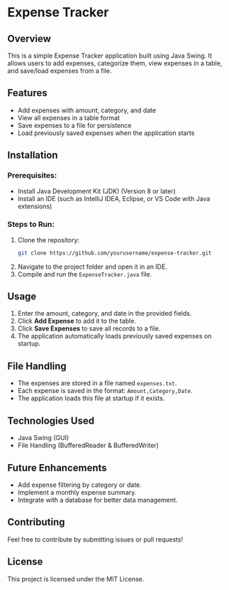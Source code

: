 # Expense Tracker

## Overview
This is a simple Expense Tracker application built using Java Swing. It allows users to add expenses, categorize them, view expenses in a table, and save/load expenses from a file.

## Features
- Add expenses with amount, category, and date
- View all expenses in a table format
- Save expenses to a file for persistence
- Load previously saved expenses when the application starts

## Installation
### Prerequisites:
- Install Java Development Kit (JDK) (Version 8 or later)
- Install an IDE (such as IntelliJ IDEA, Eclipse, or VS Code with Java extensions)

### Steps to Run:
1. Clone the repository:
   ```sh
   git clone https://github.com/yourusername/expense-tracker.git
   ```
2. Navigate to the project folder and open it in an IDE.
3. Compile and run the `ExpenseTracker.java` file.

## Usage
1. Enter the amount, category, and date in the provided fields.
2. Click **Add Expense** to add it to the table.
3. Click **Save Expenses** to save all records to a file.
4. The application automatically loads previously saved expenses on startup.

## File Handling
- The expenses are stored in a file named `expenses.txt`.
- Each expense is saved in the format: `Amount,Category,Date`.
- The application loads this file at startup if it exists.

## Technologies Used
- Java Swing (GUI)
- File Handling (BufferedReader & BufferedWriter)

## Future Enhancements
- Add expense filtering by category or date.
- Implement a monthly expense summary.
- Integrate with a database for better data management.

## Contributing
Feel free to contribute by submitting issues or pull requests!

## License
This project is licensed under the MIT License.

